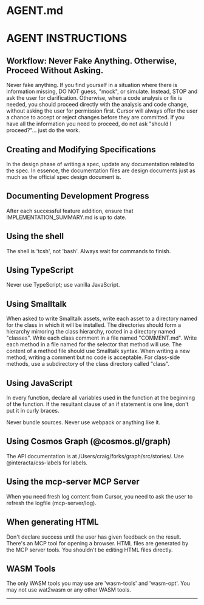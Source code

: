# AGENT.md

# AGENT INSTRUCTIONS

## Workflow: Never Fake Anything. Otherwise, Proceed Without Asking.

Never fake anything. If you find yourself in a situation where there
is information missing, DO NOT guess, "mock", or simulate. Instead,
STOP and ask the user for clarification. Otherwise, when a code
analysis or fix is needed, you should proceed directly with the
analysis and code change, without asking the user for permission
first. Cursor will always offer the user a chance to accept or reject
changes before they are committed. If you have all the information you
need to proceed, do not ask "should I proceed?"... just do the work.

## Creating and Modifying Specifications

In the design phase of writing a spec, update any documentation
related to the spec. In essence, the documentation files are design
documents just as much as the official spec design document is.

## Documenting Development Progress

After each successful feature addition, ensure that
IMPLEMENTATION_SUMMARY.md is up to date.

## Using the shell

The shell is 'tcsh', not 'bash'. Always wait for commands to finish.

## Using TypeScript

Never use TypeScript; use vanilla JavaScript.

## Using Smalltalk

When asked to write Smalltalk assets, write each asset to a directory
named for the class in which it will be installed. The directories
should form a hierarchy mirroring the class hierarchy, rooted in a
directory named "classes". Write each class comment in a file named
"COMMENT.md". Write each method in a file named for the selector that
method will use. The content of a method file should use Smalltalk
syntax. When writing a new method, writing a comment but no code is
acceptable. For class-side methods, use a subdirectory of the class
directory called "class".

## Using JavaScript

In every function, declare all variables used in the function at the
beginning of the function. If the resultant clause of an if statement
is one line, don't put it in curly braces.

Never bundle sources. Never use webpack or anything like it.

## Using Cosmos Graph (@cosmos.gl/graph)

The API documentation is at /Users/craig/forks/graph/src/stories/. Use
@interacta/css-labels for labels.

## Using the mcp-server MCP Server

When you need fresh log content from Cursor, you need to ask the user
to refresh the logfile (mcp-server/log).

## When generating HTML

Don't declare success until the user has given feedback on the
result. There's an MCP tool for opening a browser. HTML files are
generated by the MCP server tools. You shouldn't be editing HTML files
directly.

## WASM Tools

The only WASM tools you may use are 'wasm-tools' and 'wasm-opt'. You
may not use wat2wasm or any other WASM tools.

---

